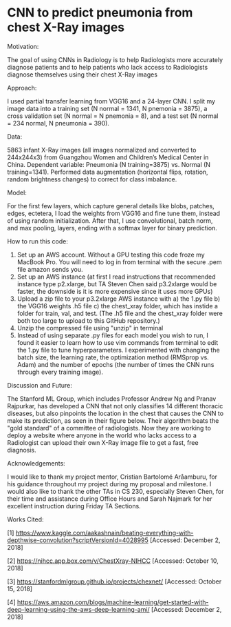 # CNN to predict pneumonia from chest X-Ray images

Motivation: 

The goal of using CNNs in Radiology is to help Radiologists ​more accurately diagnose patients and to help patients who lack access to Radiologists diagnose themselves using their chest X-Ray images​

Approach: 

I used partial transfer learning from VGG16 and a 24-layer CNN. I split my image data into a training set (N normal = 1341, N pnemonia = 3875), a cross validation set (N normal = N pnemonia = 8), and a test set (N normal = 234 normal, N pneumonia = 390).

Data: 

5863 infant X-Ray images (all images normalized and converted to 244x244x3) from Guangzhou Women and Children’s Medical Center in China. Dependent variable: Pneumonia (N training=3875) vs. Normal (N training=1341). Performed data augmentation (horizontal flips, rotation, random brightness changes) to correct for class imbalance.​

Model: 

For the first few layers, which capture general details like blobs, patches, edges, ectetera, I load the weights from VGG16 and fine tune them, instead of using random initialization. After that, I use convolutional, batch norm, and max pooling, layers, ending with a softmax layer for binary prediction.

How to run this code:
1. Set up an AWS account. Without a GPU testing this code froze my MacBook Pro. You will need to log in from terminal with the secure .pem file amazon sends you.
2. Set up an AWS instance (at first I read instructions that recommended instance type p2.xlarge, but TA Steven Chen said p3.2xlarge would be faster, the downside is it is more expensive since it uses more GPUs)
3. Upload a zip file to your p3.2xlarge AWS instance with a) the 1.py file b) the VGG16 weights .h5 file c) the chest_xray folder, which has instide a folder for train, val, and test. (The .h5 file and the chest_xray folder were both too large to upload to this GitHub repository.)
4. Unzip the compressed file using "unzip" in terminal
5. Instead of using separate .py files for each model you wish to run, I found it easier to learn how to use vim commands from terminal to edit the 1.py file to tune hyperparameters. I experimented with changing the batch size, the learning rate, the optimization method (RMSprop vs. Adam) and the number of epochs (the number of times the CNN runs through every training image).

Discussion and Future: 

The Stanford ML Group, which includes Professor Andrew Ng and Pranav Rajpurkar, has developed a CNN that not only classifies 14 different thoracic diseases, but also pinpoints the location in the chest that causes the CNN to make its prediction, as seen in their figure below. Their algorithm beats the "gold standard" of a committee of radiologists. Now they are working to deploy a website where anyone in the world who lacks access to a Radiologist can upload their own X-Ray image file to get a fast, free diagnosis.

Acknowledgements:


I would like to thank my project mentor, Cristian Bartolomé Aråamburu, for his guidance throughout my project during my proposal and milestone. I would also like to thank the other TAs in CS 230, especially Steven Chen, for their time and assistance during Office Hours and Sarah Najmark for her excellent instruction during Friday TA Sections.


Works Cited:

[1] https://www.kaggle.com/aakashnain/beating-everything-with-depthwise-convolution?scriptVersionId=4028995 [Accessed: December 2, 2018]

[2] https://nihcc.app.box.com/v/ChestXray-NIHCC [Accessed: October 10, 2018]

[3] https://stanfordmlgroup.github.io/projects/chexnet/ [Accessed: October 15, 2018]

[4] https://aws.amazon.com/blogs/machine-learning/get-started-with-deep-learning-using-the-aws-deep-learning-ami/ [Accessed: December 2, 2018]
